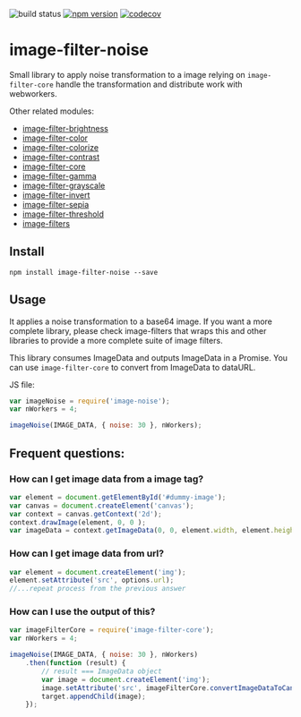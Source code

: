 ![build status](https://travis-ci.org/canastro/image-filter-noise.svg?branch=master)
[![npm version](https://badge.fury.io/js/image-filter-noise.svg)](https://badge.fury.io/js/image-filter-noise)
[![codecov](https://codecov.io/gh/canastro/image-filter-noise/branch/master/graph/badge.svg)](https://codecov.io/gh/canastro/image-filter-noise)

# image-filter-noise

Small library to apply noise transformation to a image relying on `image-filter-core` handle the transformation and distribute work with webworkers.

Other related modules:
* [image-filter-brightness](https://www.npmjs.com/package/image-filter-brightness)
* [image-filter-color](https://www.npmjs.com/package/image-filter-color)
* [image-filter-colorize](https://www.npmjs.com/package/image-filter-colorize)
* [image-filter-contrast](https://www.npmjs.com/package/image-filter-contrast)
* [image-filter-core](https://www.npmjs.com/package/image-filter-core)
* [image-filter-gamma](https://www.npmjs.com/package/image-filter-gamma)
* [image-filter-grayscale](https://www.npmjs.com/package/image-filter-grayscale)
* [image-filter-invert](https://www.npmjs.com/package/image-filter-invert)
* [image-filter-sepia](https://www.npmjs.com/package/image-filter-sepia)
* [image-filter-threshold](https://www.npmjs.com/package/image-filter-threshold)
* [image-filters](https://www.npmjs.com/package/image-filters)

## Install

```
npm install image-filter-noise --save
```

## Usage
It applies a noise transformation to a base64 image. If you want a more complete library, please check image-filters that wraps this and other libraries to provide a more complete suite of image filters.

This library consumes ImageData and outputs ImageData in a Promise. You can use `image-filter-core` to convert from ImageData to dataURL.

JS file:
```js
var imageNoise = require('image-noise');
var nWorkers = 4;

imageNoise(IMAGE_DATA, { noise: 30 }, nWorkers);
```

## Frequent questions:
### How can I get image data from a image tag?

```js
var element = document.getElementById('#dummy-image');
var canvas = document.createElement('canvas');
var context = canvas.getContext('2d');
context.drawImage(element, 0, 0 );
var imageData = context.getImageData(0, 0, element.width, element.height);
```

### How can I get image data from url?

```js
var element = document.createElement('img');
element.setAttribute('src', options.url);
//...repeat process from the previous answer
```

### How can I use the output of this?

```js
var imageFilterCore = require('image-filter-core');
var nWorkers = 4;

imageNoise(IMAGE_DATA, { noise: 30 }, nWorkers)
    .then(function (result) {
        // result === ImageData object
        var image = document.createElement('img');
        image.setAttribute('src', imageFilterCore.convertImageDataToCanvasURL(imageData));
        target.appendChild(image);
    });
```
